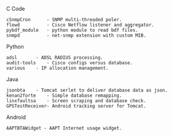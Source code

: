 C Code
    
    cSnmpCron	   - SNMP multi-threaded poler.
    flowd          - Cisco Netflow listener and aggregator.
    pybdf_module   - python module to read bdf files.
    snmpd          - net-snmp extension with custom MIB.
  
Python

    adsl	   - ADSL RADIUS processing.
    audit-tools    - Cisco configs versus database.
    various	   - IP allocation management.
  
Java
    
    jsonbta	   - Tomcat serlet to deliver database data as json.
    kenan2forte	   - Simple database remapping.
    linxfaultsa    - Screen scraping and database check.
    GPSTestReceiver- Android tracking server for Tomcat.
    
Android
   
    AAPTBTAWidget - AAPT Internet usage widget.
